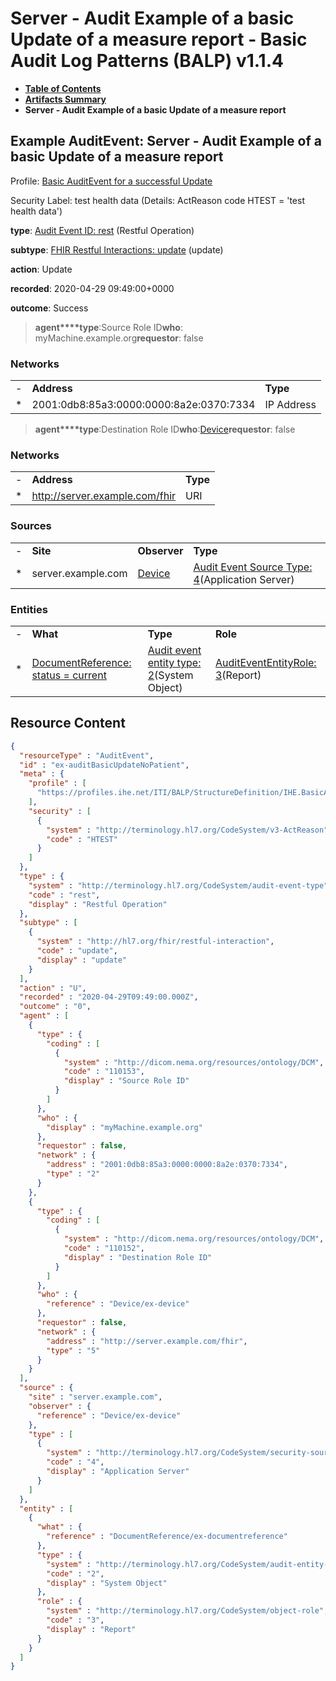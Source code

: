 # Server - Audit Example of a basic Update of a measure report - Basic Audit Log Patterns (BALP) v1.1.4

* [**Table of Contents**](toc.md)
* [**Artifacts Summary**](artifacts.md)
* **Server - Audit Example of a basic Update of a measure report**

## Example AuditEvent: Server - Audit Example of a basic Update of a measure report

Profile: [Basic AuditEvent for a successful Update](StructureDefinition-IHE.BasicAudit.Update.md)

Security Label: test health data (Details: ActReason code HTEST = 'test health data')

**type**: [Audit Event ID: rest](http://terminology.hl7.org/6.5.0/CodeSystem-audit-event-type.html#audit-event-type-rest) (Restful Operation)

**subtype**: [FHIR Restful Interactions: update](http://hl7.org/fhir/R4/codesystem-restful-interaction.html#restful-interaction-update) (update)

**action**: Update

**recorded**: 2020-04-29 09:49:00+0000

**outcome**: Success

> **agent****type**:Source Role ID**who**: myMachine.example.org**requestor**: false

### Networks

| | | |
| :--- | :--- | :--- |
| - | **Address** | **Type** |
| * | 2001:0db8:85a3:0000:0000:8a2e:0370:7334 | IP Address |


> **agent****type**:Destination Role ID**who**:[Device](Device-ex-device.md)**requestor**: false

### Networks

| | | |
| :--- | :--- | :--- |
| - | **Address** | **Type** |
| * | http://server.example.com/fhir | URI |


### Sources

| | | | |
| :--- | :--- | :--- | :--- |
| - | **Site** | **Observer** | **Type** |
| * | server.example.com | [Device](Device-ex-device.md) | [Audit Event Source Type: 4](http://terminology.hl7.org/6.5.0/CodeSystem-security-source-type.html#security-source-type-4)(Application Server) |

### Entities

| | | | |
| :--- | :--- | :--- | :--- |
| - | **What** | **Type** | **Role** |
| * | [DocumentReference: status = current](DocumentReference-ex-documentreference.md) | [Audit event entity type: 2](http://terminology.hl7.org/6.5.0/CodeSystem-audit-entity-type.html#audit-entity-type-2)(System Object) | [AuditEventEntityRole: 3](http://terminology.hl7.org/6.5.0/CodeSystem-object-role.html#object-role-3)(Report) |



## Resource Content

```json
{
  "resourceType" : "AuditEvent",
  "id" : "ex-auditBasicUpdateNoPatient",
  "meta" : {
    "profile" : [
      "https://profiles.ihe.net/ITI/BALP/StructureDefinition/IHE.BasicAudit.Update"
    ],
    "security" : [
      {
        "system" : "http://terminology.hl7.org/CodeSystem/v3-ActReason",
        "code" : "HTEST"
      }
    ]
  },
  "type" : {
    "system" : "http://terminology.hl7.org/CodeSystem/audit-event-type",
    "code" : "rest",
    "display" : "Restful Operation"
  },
  "subtype" : [
    {
      "system" : "http://hl7.org/fhir/restful-interaction",
      "code" : "update",
      "display" : "update"
    }
  ],
  "action" : "U",
  "recorded" : "2020-04-29T09:49:00.000Z",
  "outcome" : "0",
  "agent" : [
    {
      "type" : {
        "coding" : [
          {
            "system" : "http://dicom.nema.org/resources/ontology/DCM",
            "code" : "110153",
            "display" : "Source Role ID"
          }
        ]
      },
      "who" : {
        "display" : "myMachine.example.org"
      },
      "requestor" : false,
      "network" : {
        "address" : "2001:0db8:85a3:0000:0000:8a2e:0370:7334",
        "type" : "2"
      }
    },
    {
      "type" : {
        "coding" : [
          {
            "system" : "http://dicom.nema.org/resources/ontology/DCM",
            "code" : "110152",
            "display" : "Destination Role ID"
          }
        ]
      },
      "who" : {
        "reference" : "Device/ex-device"
      },
      "requestor" : false,
      "network" : {
        "address" : "http://server.example.com/fhir",
        "type" : "5"
      }
    }
  ],
  "source" : {
    "site" : "server.example.com",
    "observer" : {
      "reference" : "Device/ex-device"
    },
    "type" : [
      {
        "system" : "http://terminology.hl7.org/CodeSystem/security-source-type",
        "code" : "4",
        "display" : "Application Server"
      }
    ]
  },
  "entity" : [
    {
      "what" : {
        "reference" : "DocumentReference/ex-documentreference"
      },
      "type" : {
        "system" : "http://terminology.hl7.org/CodeSystem/audit-entity-type",
        "code" : "2",
        "display" : "System Object"
      },
      "role" : {
        "system" : "http://terminology.hl7.org/CodeSystem/object-role",
        "code" : "3",
        "display" : "Report"
      }
    }
  ]
}

```

